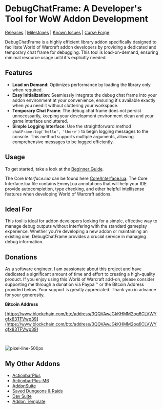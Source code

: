 # DebugChatFrame: A Developer's Tool for WoW Addon Development

[Releases](https://github.com/kapresoft/wow-addon-debug-chat-frame/releases) | [Milestones](https://github.com/kapresoft/wow-addon-debug-chat-frame/milestones) | [Known Issues](https://github.com/kapresoft/wow-addon-debug-chat-frame/issues) | [Curse Forge](https://legacy.curseforge.com/wow/addons/actionbarplus/files)

DebugChatFrame is a highly efficient library addon specifically designed to facilitate World of Warcraft addon developers by providing a dedicated and temporary chat frame for debugging. This tool is load-on-demand, ensuring minimal resource usage until it's explicitly needed.

## Features

- **Load on Demand**: Optimizes performance by loading the library only when required.
- **Easy Initialization**: Seamlessly integrate the debug chat frame into your addon environment at your convenience, ensuring it's available exactly when you need it without cluttering your workspace.
- **Temporary Chat Frame**: The debug chat frame does not persist unnecessarily, keeping your development environment clean and your game interface uncluttered.
- **Simple Logging Interface**: Use the straightforward method `chatFrame:log('hello', 'there')` to begin logging messages to the console. This method supports multiple arguments, allowing comprehensive messages to be logged efficiently.

## Usage
To get started, take a look at the [Beginner Guide](https://github.com/kapresoft/wow-addon-debug-chat-frame/wiki/DebugChatFrame-Beginner-Guide).

The Core _Interface.lua_ can be found here [Core/Interface.lua](Core/Interface.lua).  The Core Interface.lua file contains EmmyLua annotations that will help your IDE provide autocompletion, type checking, and other helpful intellisense features when developing World of Warcraft addons.

## Ideal For

This tool is ideal for addon developers looking for a simple, effective way to manage debug outputs without interfering with the standard gameplay experience. Whether you're developing a new addon or maintaining an existing one, DebugChatFrame provides a crucial service in managing debug information.

## Donations

As a software engineer, I am passionate about this project and have dedicated a significant amount of time and effort to creating a high-quality product. If you enjoy using this World of Warcraft add-on, please consider supporting me through a donation via Paypal&trade; or the Bitcoin Address provided below. Your support is greatly appreciated. Thank you in advance for your generosity.

**Bitcoin Address**

[https://www.blockchain.com/btc/address/3QQVAwJGkKHMM2oq6CLVWYgfx83TFVwp39](https://www.blockchain.com/btc/address/3QQVAwJGkKHMM2oq6CLVWYgfx83TFVwp39)

&nbsp;

![pixel-line-500px](https://user-images.githubusercontent.com/1599306/209889477-315aa4bb-1e92-4e5f-b684-7d5296427ada.png)

## My Other Addons

- [ActionbarPlus](https://www.curseforge.com/wow/addons/actionbarplus)
- [ActionbarPlus-M6](https://legacy.curseforge.com/wow/addons/actionbarplus-m6)
- [AddonSuite](https://www.curseforge.com/wow/addons/addon-suite)
- [Saved Dungeons & Raids](https://www.curseforge.com/wow/addons/saved-dungeons-raids)
- [Dev Suite](https://www.curseforge.com/wow/addons/devsuite)
- [Addon Template](https://www.curseforge.com/wow/addons/addon-template)
